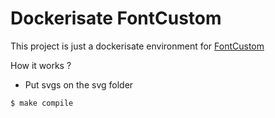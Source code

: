 
# Dockerisate FontCustom

This project is just a dockerisate environment for [FontCustom](https://github.com/FontCustom/fontcustom)

How it works ?

- Put svgs on the svg folder
```bash
$ make compile
```
